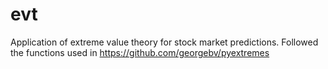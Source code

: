# evt
Application of extreme value theory for stock market predictions.
Followed the functions used in https://github.com/georgebv/pyextremes 

